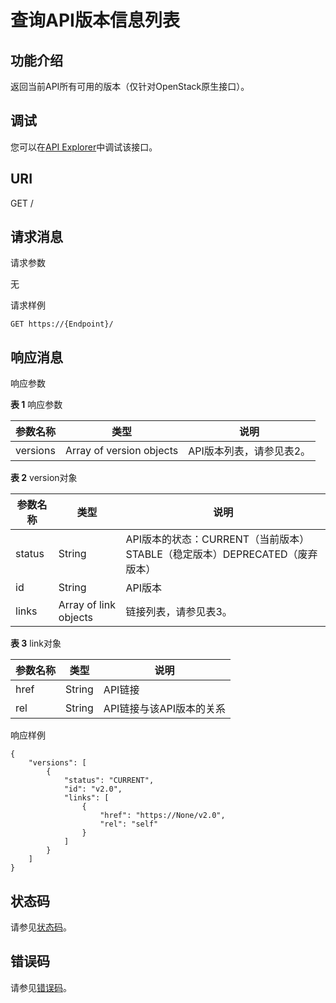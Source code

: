 # 查询API版本信息列表<a name="eip_openstackapi_0002"></a>

## 功能介绍<a name="zh-cn_topic_0201534229_section47928120"></a>

返回当前API所有可用的版本（仅针对OpenStack原生接口）。

## 调试<a name="zh-cn_topic_0201534229_section1062181918110"></a>

您可以在[API Explorer](https://apiexplorer.developer.huaweicloud.com/apiexplorer/doc?product=VPC&version=v2&api=ListApiVersion)中调试该接口。

## URI<a name="zh-cn_topic_0201534229_section28699899"></a>

GET /

## 请求消息<a name="zh-cn_topic_0201534229_section42990474"></a>

请求参数

无

请求样例

```
GET https://{Endpoint}/
```

## 响应消息<a name="zh-cn_topic_0201534229_section51369953"></a>

响应参数

**表 1**  响应参数

|参数名称|类型|说明|
|--|--|--|
|versions|Array of version objects|API版本列表，请参见表2。|


**表 2**  version对象

|参数名称|类型|说明|
|--|--|--|
|status|String|API版本的状态：CURRENT（当前版本）STABLE（稳定版本）DEPRECATED（废弃版本）|
|id|String|API版本|
|links|Array of link objects|链接列表，请参见表3。|


**表 3**  link对象

|参数名称|类型|说明|
|--|--|--|
|href|String|API链接|
|rel|String|API链接与该API版本的关系|


响应样例

```
{
    "versions": [
        {
            "status": "CURRENT", 
            "id": "v2.0", 
            "links": [
                {
                    "href": "https://None/v2.0", 
                    "rel": "self"
                }
            ]
        }
    ]
}
```

## 状态码<a name="zh-cn_topic_0201534229_section10470352390"></a>

请参见[状态码](状态码.md#eip_api05_0001)。

## 错误码<a name="zh-cn_topic_0201534229_section85821649202813"></a>

请参见[错误码](错误码.md)。

